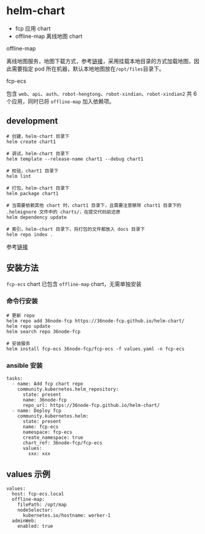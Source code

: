 # helm-chart

- fcp 应用 chart
- offline-map 离线地图 chart

offline-map

离线地图服务，地图下载方式，参考[链接](https://github.com/36node-fcp/roadmap/blob/main/v1/install-project.md#%E5%AE%89%E8%A3%85fcp)，采用挂载本地目录的方式加载地图，因此需要指定 pod 所在机器，默认本地地图放在`/opt/files`目录下。

fcp-ecs

包含 `web`、`api`、`auth`、`robot-hengtong`、`robot-xindian`、`robot-xindian2` 共 6 个应用，同时已将 `offline-map` 加入依赖项。

## development

```shell
# 创建，helm-chart 目录下
helm create chart1

# 调试，helm-chart 目录下
helm template --release-name chart1 --debug chart1

# 校验，chart1 目录下
helm lint

# 打包，helm-chart 目录下
helm package chart1

# 当需要依赖其他 chart 时，chart1 目录下，且需要注意移除 chart1 目录下的 .helmignore 文件中的 charts/，在提交代码前还原
helm dependency update

# 索引，helm-chart 目录下，将打包的文件都放入 docs 目录下
helm repo index .
```

参考[链接](https://blog.csdn.net/u013360850/article/details/103440483)

## 安装方法

`fcp-ecs` chart 已包含 `offline-map` chart，无需单独安装

### 命令行安装

```shell
# 更新 repo
helm repo add 36node-fcp https://36node-fcp.github.io/helm-chart/
helm repo update
helm search repo 36node-fcp

# 安装服务
helm install fcp-ecs 36node-fcp/fcp-ecs -f values.yaml -n fcp-ecs
```

### ansible 安装

```
tasks:
  - name: Add fcp chart repo
    community.kubernetes.helm_repository:
      state: present
      name: 36node-fcp
      repo_url: https://36node-fcp.github.io/helm-chart/
  - name: Deploy fcp 
    community.kubernetes.helm:
      state: present
      name: fcp-ecs
      namespace: fcp-ecs
      create_namespace: true
      chart_ref: 36node-fcp/fcp-ecs
      values:
        xxx: xxx
```

## values 示例

```
values:
  host: fcp-ecs.local
  offline-map:
    filePath: /opt/map
    nodeSelector:
      kubernetes.io/hostname: worker-1
  adminWeb:
    enabled: true
```